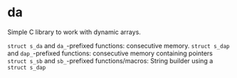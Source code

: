 # da
Simple C library to work with dynamic arrays.

`struct s_da` and `da_`-prefixed functions: consecutive memory.
`struct s_dap` and `dap_`-prefixed functions: consecutive memory containing pointers
`struct s_sb` and `sb_`-prefixed functions/macros: String builder using a `struct s_dap`
